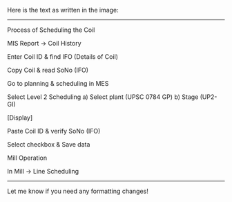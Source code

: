 Here is the text as written in the image:


---

Process of Scheduling the Coil

MIS Report → Coil History

Enter Coil ID & find IFO (Details of Coil)

Copy Coil & read SoNo (IFO)


Go to planning & scheduling in MES

Select Level 2 Scheduling
a) Select plant (UPSC 0784 GP)
b) Stage (UP2-GI)

[Display]


Paste Coil ID & verify SoNo (IFO)

Select checkbox & Save data


Mill Operation

In Mill → Line Scheduling



---

Let me know if you need any formatting changes!

